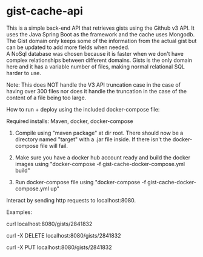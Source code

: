 # gist-cache-api

This is a simple back-end API that retrieves gists using the Github v3 API.  It uses the Java Spring Boot as the framework and the cache uses Mongodb.  The Gist domain only keeps some of the information from the actual gist but can be updated to add more fields when needed.  
A NoSql database was chosen because it is faster when we don't have complex relationships between different domains.  Gists is the only domain here and it has a variable number of files, making normal relational SQL harder to use.

Note: This does NOT handle the V3 API truncation case in the case of having over 300 files nor does it handle the truncation in the case of the content of a file being too large.

How to run + deploy using the included docker-compose file:

Required installs: Maven, docker, docker-compose

1. Compile using "maven package" at dir root.  There should now be a directory named "target" with a .jar file inside.  If there isn't the docker-compose file will fail.

2. Make sure you have a docker hub account ready and build the docker images using "docker-compose -f gist-cache-docker-compose.yml build"

3. Run docker-compose file using "docker-compose -f gist-cache-docker-compose.yml up"

Interact by sending http requests to localhost:8080.

Examples:

curl localhost:8080/gists/2841832

curl -X DELETE localhost:8080/gists/2841832

curl -X PUT localhost:8080/gists/2841832
